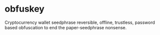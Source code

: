 # obfuskey
Cryptocurrency wallet seedphrase reversible, offline, trustless, password based obfuscation to end the paper-seedphrase nonsense.
